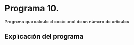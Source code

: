 # Programa 10. 
Programa que calcule el costo total de un número de articulos
## Explicación del programa 
```python
